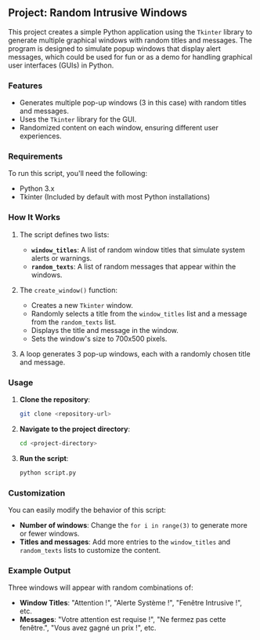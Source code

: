 ## Project: Random Intrusive Windows

This project creates a simple Python application using the `Tkinter` library to generate multiple graphical windows with random titles and messages. The program is designed to simulate popup windows that display alert messages, which could be used for fun or as a demo for handling graphical user interfaces (GUIs) in Python.

### Features
- Generates multiple pop-up windows (3 in this case) with random titles and messages.
- Uses the `Tkinter` library for the GUI.
- Randomized content on each window, ensuring different user experiences.

### Requirements

To run this script, you'll need the following:
- Python 3.x
- Tkinter (Included by default with most Python installations)

### How It Works

1. The script defines two lists:
   - **`window_titles`**: A list of random window titles that simulate system alerts or warnings.
   - **`random_texts`**: A list of random messages that appear within the windows.

2. The `create_window()` function:
   - Creates a new `Tkinter` window.
   - Randomly selects a title from the `window_titles` list and a message from the `random_texts` list.
   - Displays the title and message in the window.
   - Sets the window's size to 700x500 pixels.

3. A loop generates 3 pop-up windows, each with a randomly chosen title and message.

### Usage

1. **Clone the repository**:
   ```bash
   git clone <repository-url>
   ```
   
2. **Navigate to the project directory**:
   ```bash
   cd <project-directory>
   ```

3. **Run the script**:
   ```bash
   python script.py
   ```

### Customization

You can easily modify the behavior of this script:
- **Number of windows**: Change the `for i in range(3)` to generate more or fewer windows.
- **Titles and messages**: Add more entries to the `window_titles` and `random_texts` lists to customize the content.

### Example Output
Three windows will appear with random combinations of:
- **Window Titles**: "Attention !", "Alerte Système !", "Fenêtre Intrusive !", etc.
- **Messages**: "Votre attention est requise !", "Ne fermez pas cette fenêtre.", "Vous avez gagné un prix !", etc.
